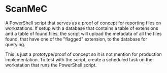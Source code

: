 # ScanMeC
A PowerShell script that serves as a proof of concept for reporting files on workstations. If setup with a database that contains a table of extensions and a table of found files, the script will upload the metadata of all the files found, that have one of the "flagged" extension, to the database for querying. 

This is just a prototype/proof of concept so it is not mention for production implementation. To test with the script, create a scheduled task on the workstation that runs the PowerShell script.
